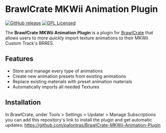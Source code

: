 # BrawlCrate MKWii Animation Plugin
[![GitHub release](https://github.com/paIontras/BrawlCrate-MKWii-Animation-Plugin.svg)](https://github.com/paIontras/BrawlCrate-MKWii-Animation-Plugin/releases/latest)
[![GPL Licensed](https://github.com/paIontras/BrawlCrate-MKWii-Animation-Plugin)](https://github.com/paIontras/BrawlCrate-MKWii-Animation-Plugin/blob/master/LICENSE)

The **BrawlCrate MKWii Animation Plugin** is a plugin for [BrawlCrate](https://github.com/soopercool101/BrawlCrate) that allows users to more quickly import texture animations to their MKWii Custom Track's BRRES.

## Features
* Store and manage every type of animations
* Create new animation presets from existing animations
* Replace existing materials with preset animation materials
* Automatically imports all needed Textures

## Installation
In BrawlCrate, under Tools > Settings > Updater > Manage Subscriptions you can add this repository's link to install the plugin and get automatic updates: https://github.com/paIontras/BrawlCrate-MKWii-Animation-Plugin

